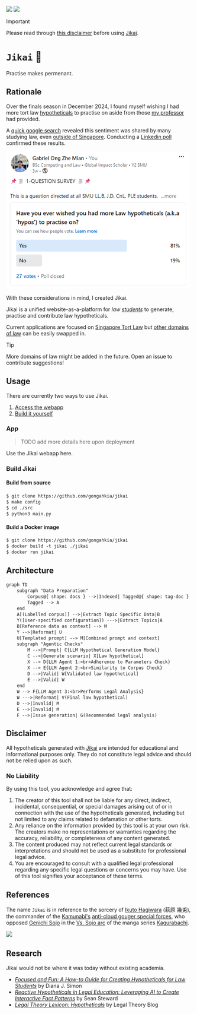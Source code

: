 [![](https://img.shields.io/badge/jikai_1.0.0-passing-green)](https://github.com/gongahkia/jikai/releases/tag/1.0.0) [![](https://img.shields.io/badge/jikai_2.0.0-build-orange)](https://github.com/gongahkia/jikai/releases/tag/2.0.0)

> [!IMPORTANT]  
> Please read through [this disclaimer](#disclaimer) before using [Jikai](https://github.com/gongahkia/jikai).  

# `Jikai` 🧲

Practise makes permenant.

## Rationale

Over the finals season in December 2024, I found myself wishing I had more tort law [hypotheticals](https://successatmls.com/hypos/) to practise on aside from those [my professor](https://www.linkedin.com/in/jerroldsoh/?originalSubdomain=sg) had provided.  
  
A [quick google search](https://www.reddit.com/r/LawSchool/comments/16istgs/where_to_find_hypos/) revealed this sentiment was shared by many studying law, even [outside of Singapore](https://www.reddit.com/r/findareddit/comments/ssr9wk/a_community_for_hypothetical_legal_questions/). Conducting a [Linkedin poll](https://www.linkedin.com/posts/gabriel-zmong_smu-law-linkedin-activity-7269531363463049217-DXUm?utm_source=share&utm_medium=member_desktop) confirmed these results.

![](./asset/poll.png)

With these considerations in mind, I created Jikai.

Jikai is a unified website-as-a-platform for *law [students](https://www.goodreads.com/quotes/3206899-a-man-cannot-understand-the-art-he-is-studying-if)* to generate, practise and contribute law hypotheticals.

Current applications are focused on [Singapore Tort Law](https://www.sal.org.sg/Resources-Tools/Publications/Overview/PublicationsDetails/id/183) but [other domains of law](https://lawforcomputerscientists.pubpub.org/pub/d3mzwako/release/7) can be easily swapped in.

> [!TIP]  
> More domains of law might be added in the future. Open an issue to contribute suggestions!  

## Usage

There are currently two ways to use Jikai.

1. [Access the webapp](#app)
2. [Build it yourself](#build)

### App

> TODO add more details here upon deployment

Use the Jikai webapp here.

### Build Jikai

#### Build from source

```console
$ git clone https://github.com/gongahkia/jikai
$ make config
$ cd ./src
$ python3 main.py
```

#### Build a Docker image

```console
$ git clone https://github.com/gongahkia/jikai
$ docker build -t jikai ./jikai
$ docker run jikai
```

## Architecture

```mermaid
graph TD
    subgraph "Data Preparation"
        Corpus@{ shape: docs } -->|Indexed| Tagged@{ shape: tag-doc }
        Tagged --> A
    end
    A[(Labelled corpus)] -->|Extract Topic Specific Data|B
    Y([User-specified configuration]) --->|Extract Topics|A
    B[Reference data as context] --> M
    Y -->|Reformat| U
    U[Templated prompt] --> M[Combined prompt and context]
    subgraph "Agentic Checks"
        M -->|Prompt| C{LLM Hypothetical Generation Model}
        C -->|Generate scenario| X[Law hypothetical]
        X --> D{LLM Agent 1:<br>Adherence to Parameters Check}
        X --> E{LLM Agent 2:<br>Similarity to Corpus Check}
        D -->|Valid| W[Validated law hypothetical]
        E -->|Valid| W
    end
    W --> F{LLM Agent 3:<br>Performs Legal Analysis}
    W --->|Reformat| V(Final law hypothetical)
    D -->|Invalid| M
    E -->|Invalid| M
    F -->|Issue generation| G(Recommended legal analysis)
```

## Disclaimer

All hypotheticals generated with [Jikai](https://github.com/gongahkia/jikai) are intended for educational and informational purposes only. They do not constitute legal advice and should not be relied upon as such. 

### No Liability

By using this tool, you acknowledge and agree that:

1. The creator of this tool shall not be liable for any direct, indirect, incidental, consequential, or special damages arising out of or in connection with the use of the hypotheticals generated, including but not limited to any claims related to defamation or other torts.
2. Any reliance on the information provided by this tool is at your own risk. The creators make no representations or warranties regarding the accuracy, reliability, or completeness of any content generated.
3. The content produced may not reflect current legal standards or interpretations and should not be used as a substitute for professional legal advice.
4. You are encouraged to consult with a qualified legal professional regarding any specific legal questions or concerns you may have. Use of this tool signifies your acceptance of these terms.

## References

The name `Jikai` is in reference to the sorcery of [Ikuto Hagiwara](https://kagurabachi.fandom.com/wiki/Ikuto_Hagiwara) (萩原 幾兎), the commander of the [Kamunabi's](https://kagurabachi.fandom.com/wiki/Kamunabi) [anti-cloud gouger special forces](https://kagurabachi.fandom.com/wiki/Kamunabi#Anti-Cloud_Gouger_Special_Forces), who opposed [Genichi Sojo](https://kagurabachi.fandom.com/wiki/Genichi_Sojo) in the [Vs. Sojo arc](https://kagurabachi.fandom.com/wiki/Vs._Sojo_Arc) of the manga series [Kagurabachi](https://kagurabachi.fandom.com/wiki/Kagurabachi_Wiki).

![](https://static.wikia.nocookie.net/kagurabachi/images/f/f7/Ikuto_Hagiwara_Portrait.png/revision/latest?cb=20231206044607)

## Research

Jikai would not be where it was today without existing academia.  

* [*Focused and Fun: A How-to Guide for
Creating Hypotheticals for Law
Students*](https://scribes.org/wp-content/uploads/2022/10/Simon-8.23.21.pdf) by Diana J. Simon
* [*Reactive Hypotheticals in Legal Education: Leveraging AI to Create Interactive Fact Patterns*](https://papers.ssrn.com/sol3/papers.cfm?abstract_id=4763738) by Sean Steward
* [*Legal Theory Lexicon: Hypotheticals*](https://lsolum.typepad.com/legaltheory/2023/01/legal-theory-lexicon-hypotheticals.html) by Legal Theory Blog

